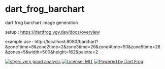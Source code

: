 # dart_frog_barchart
dart frog barchart image generation 

setup : https://dartfrog.vgv.dev/docs/overview

example use : http://localhost:8080/barchart?&zone1time=8&zone2time=2&zone3time=26&zone4time=50&zone5time=28&zones=5&width=500&height=162&palette=2

[![style: very good analysis][very_good_analysis_badge]][very_good_analysis_link]
[![License: MIT][license_badge]][license_link]
[![Powered by Dart Frog](https://img.shields.io/endpoint?url=https://tinyurl.com/dartfrog-badge)](https://dartfrog.vgv.dev)

[license_badge]: https://img.shields.io/badge/license-MIT-blue.svg
[license_link]: https://opensource.org/licenses/MIT
[very_good_analysis_badge]: https://img.shields.io/badge/style-very_good_analysis-B22C89.svg
[very_good_analysis_link]: https://pub.dev/packages/very_good_analysis